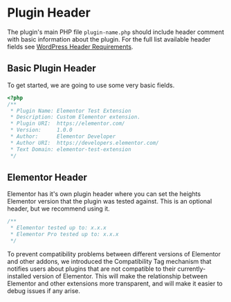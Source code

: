 # Plugin Header

The plugin's main PHP file `plugin-name.php` should include header comment with basic information about the plugin. For the full list available header fields see [WordPress Header Requirements](https://developer.wordpress.org/plugins/plugin-basics/header-requirements/).

## Basic Plugin Header

To get started, we are going to use some very basic fields.

```php
<?php
/**
 * Plugin Name: Elementor Test Extension
 * Description: Custom Elementor extension.
 * Plugin URI:  https://elementor.com/
 * Version:     1.0.0
 * Author:      Elementor Developer
 * Author URI:  https://developers.elementor.com/
 * Text Domain: elementor-test-extension
 */
```

## Elementor Header

Elementor has it's own plugin header where you can set the heights Elementor version that the plugin was tested against. This is an optional header, but we recommend using it.

```php
/**
 * Elementor tested up to: x.x.x
 * Elementor Pro tested up to: x.x.x
 */
```

To prevent compatibility problems between different versions of Elementor and other addons, we introduced the Compatibility Tag mechanism that notifies users about plugins that are not compatible to their currently-installed version of Elementor. This will make the relationship between Elementor and other extensions more transparent, and will make it easier to debug issues if any arise.
